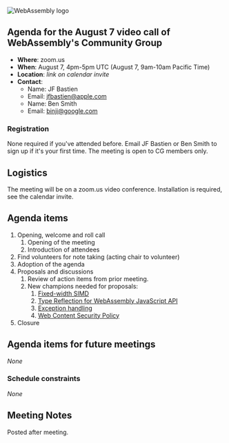![WebAssembly logo](/images/WebAssembly.png)

## Agenda for the August 7 video call of WebAssembly's Community Group

- **Where**: zoom.us
- **When**: August 7, 4pm-5pm UTC (August 7, 9am-10am Pacific Time)
- **Location**: *link on calendar invite*
- **Contact**:
    - Name: JF Bastien
    - Email: jfbastien@apple.com
    - Name: Ben Smith
    - Email: binji@google.com

### Registration

None required if you've attended before. Email JF Bastien or Ben Smith to sign
up if it's your first time. The meeting is open to CG members only.

## Logistics

The meeting will be on a zoom.us video conference.
Installation is required, see the calendar invite.

## Agenda items

1. Opening, welcome and roll call
    1. Opening of the meeting
    1. Introduction of attendees
1. Find volunteers for note taking (acting chair to volunteer)
1. Adoption of the agenda
1. Proposals and discussions
    1. Review of action items from prior meeting.
    1. New champions needed for proposals:
       1. [Fixed-width SIMD](https://github.com/WebAssembly/design/issues/1075)
       1. [Type Reflection for WebAssembly JavaScript API](https://github.com/WebAssembly/design/issues/1181)
       1. [Exception handling](https://github.com/WebAssembly/design/issues/1078)
       1. [Web Content Security Policy](https://github.com/WebAssembly/design/issues/1122)
1. Closure

## Agenda items for future meetings

*None*

### Schedule constraints

*None*

## Meeting Notes

Posted after meeting.
